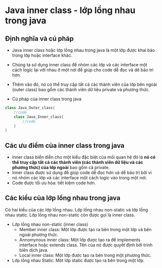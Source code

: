 # Java inner class - lớp lồng nhau trong java
## Định nghĩa và cú pháp

- Java inner class hoặc lớp lồng nhau trong java là một lớp được khai báo trong lớp hoặc interface khác.
- Chúng ta sử dụng inner class để nhóm các lớp và các interface một cách logic lại với nhau ở một nơi để giúp cho code dễ đọc và dẽ bảo trì hơn.
- Thêm vào đó, nó có thể truy cập tất cả các thành viên của lớp bên ngoài (outer class) bao gồm các thành viên dữ liệu private và phương thức.

- Cú pháp của inner class trong java
```java
class Java_Outer_class{  
    //code  
    class Java_Inner_class{  
        //code  
    }  
}
```

## Các ưu điểm của inner class trong java
- Inner class biển diễn cho một kiểu đặc biệt của mối quan hệ đó là **nó có thể truy cập tất cả các thành viên (các thành viên dữ liệu và các phương thức) của lớp ngoài** bao gồm cả private.
- Inner class được sử dụng để giúp code dễ đọc hơn và dễ bảo trì bởi vì nó nhóm các lớp và các interface một cách logic vào trong một nơi.
- Code được tối ưu hóa: tiết kiệm code hơn.

## Các kiểu của lớp lồng nhau trong java
Có hai kiểu của các lớp lồng nhau. Lớp lồng nhau non-static và lớp lồng nhau static. Lớp lồng nhau non-static còn được gọi là inner class.
- Lớp lồng nhau non-static (inner class)
    - Member inner class: Một lớp được tạo ra bên trong một lớp và bên ngoài phương thức.
    - Annomynous inner class: Một lớp được tạo ra để implements interface hoặc extends class. Tên của nó được quyết định bởi trình biên dịch java.
    - Local inner class: Một lớp được tạo ra bên trong một phương thức.
- Lớp lồng nhau Static: Một lớp static được tạo ra bên trong một lớp.